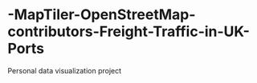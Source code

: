 # -MapTiler-OpenStreetMap-contributors-Freight-Traffic-in-UK-Ports
Personal data visualization project

